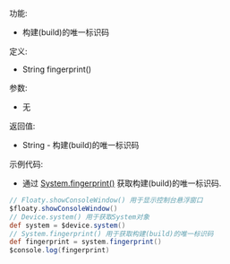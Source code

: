 功能:

+ 构建(build)的唯一标识码

定义:

+ String fingerprint()

参数:

+ 无

返回值:

+ String - 构建(build)的唯一标识码

示例代码:

+ 通过 [System.fingerprint()](/API/Device/System/README.md?id=fingerprint) 获取构建(build)的唯一标识码.

```groovy
// Floaty.showConsoleWindow() 用于显示控制台悬浮窗口
$floaty.showConsoleWindow()
// Device.system() 用于获取System对象
def system = $device.system()
// System.fingerprint() 用于获取构建(build)的唯一标识码
def fingerprint = system.fingerprint()
$console.log(fingerprint)
```